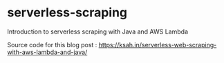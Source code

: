 # serverless-scraping
Introduction to serverless scraping with Java and AWS Lambda

Source code for this blog post : https://ksah.in/serverless-web-scraping-with-aws-lambda-and-java/
